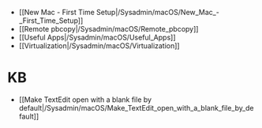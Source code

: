 * [[New Mac - First Time Setup|/Sysadmin/macOS/New_Mac_-_First_Time_Setup]]
* [[Remote pbcopy|/Sysadmin/macOS/Remote_pbcopy]]
* [[Useful Apps|/Sysadmin/macOS/Useful_Apps]]
* [[Virtualization|/Sysadmin/macOS/Virtualization]]

# KB 

* [[Make TextEdit open with a blank file by default|/Sysadmin/macOS/Make_TextEdit_open_with_a_blank_file_by_default]]
